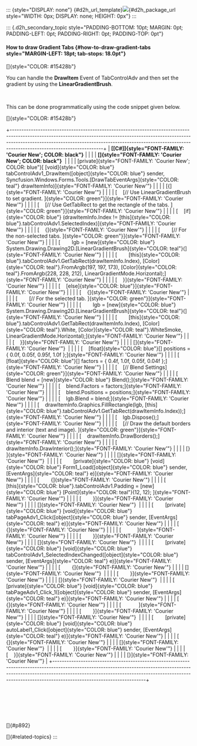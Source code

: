 ::: {style="DISPLAY: none"}
[](ms-xhelp:///?Id=d2h_url_template){#d2h_url_template}![](!package_url!){#d2h_package_url style="WIDTH: 0px; DISPLAY: none; HEIGHT: 0px"}
:::

::: {.d2h_secondary_topic style="PADDING-BOTTOM: 10pt; MARGIN: 0pt; PADDING-LEFT: 0pt; PADDING-RIGHT: 0pt; PADDING-TOP: 0pt"}
#### How to draw Gradient Tabs {#how-to-draw-gradient-tabs style="MARGIN-LEFT: 18pt; tab-stops: 18.0pt"}

[]{style="COLOR: #15428b"} 

You can handle the **DrawItem** Event of TabControlAdv and then set the gradient by using the **LinearGradientBrush**.

 

This can be done programmatically using the code snippet given below.

[]{style="COLOR: #15428b"} 

+---------------------------------------------------------------------------------------------------------------------------------------------------------------------------------------------------------------------------------------------------------------------------------+
| **[\[C#\]]{style="FONT-FAMILY: 'Courier New'; COLOR: black"}**                                                                                                                                                                                                                  |
|                                                                                                                                                                                                                                                                                 |
| **[]{style="FONT-FAMILY: 'Courier New'; COLOR: black"}**                                                                                                                                                                                                                        |
|                                                                                                                                                                                                                                                                                 |
| [private]{style="FONT-FAMILY: 'Courier New'; COLOR: blue"}[ [void]{style="COLOR: blue"} tabControlAdv1_DrawItem([object]{style="COLOR: blue"} sender, Syncfusion.Windows.Forms.Tools.[DrawTabEventArgs]{style="COLOR: teal"} drawItemInfo)]{style="FONT-FAMILY: 'Courier New'"} |
|                                                                                                                                                                                                                                                                                 |
| [{]{style="FONT-FAMILY: 'Courier New'"}                                                                                                                                                                                                                                         |
|                                                                                                                                                                                                                                                                                 |
| [    [// Use LinearGradientBrush to set gradient. ]{style="COLOR: green"}]{style="FONT-FAMILY: 'Courier New'"}                                                                                                                                                                  |
|                                                                                                                                                                                                                                                                                 |
| [    [// Use GetTabRect to get the rectangle of the tabs. ]{style="COLOR: green"}]{style="FONT-FAMILY: 'Courier New'"}                                                                                                                                                          |
|                                                                                                                                                                                                                                                                                 |
| [    [if]{style="COLOR: blue"} (drawItemInfo.Index != [this]{style="COLOR: blue"}.tabControlAdv1.SelectedIndex)]{style="FONT-FAMILY: 'Courier New'"}                                                                                                                            |
|                                                                                                                                                                                                                                                                                 |
| [    {]{style="FONT-FAMILY: 'Courier New'"}                                                                                                                                                                                                                                     |
|                                                                                                                                                                                                                                                                                 |
| [        [// For the non-selected tabs. ]{style="COLOR: green"}]{style="FONT-FAMILY: 'Courier New'"}                                                                                                                                                                            |
|                                                                                                                                                                                                                                                                                 |
| [        lgb = [new]{style="COLOR: blue"} System.Drawing.Drawing2D.[LinearGradientBrush]{style="COLOR: teal"}(]{style="FONT-FAMILY: 'Courier New'"}                                                                                                                             |
|                                                                                                                                                                                                                                                                                 |
| [        [this]{style="COLOR: blue"}.tabControlAdv1.GetTabRect(drawItemInfo.Index), [Color]{style="COLOR: teal"}.FromArgb(197, 197, 173), [Color]{style="COLOR: teal"}.FromArgb(228, 228, 212), LinearGradientMode.Horizontal);]{style="FONT-FAMILY: 'Courier New'"}            |
|                                                                                                                                                                                                                                                                                 |
| [    }]{style="FONT-FAMILY: 'Courier New'"}                                                                                                                                                                                                                                     |
|                                                                                                                                                                                                                                                                                 |
| [    [else]{style="COLOR: blue"}]{style="FONT-FAMILY: 'Courier New'"}                                                                                                                                                                                                           |
|                                                                                                                                                                                                                                                                                 |
| [    {]{style="FONT-FAMILY: 'Courier New'"}                                                                                                                                                                                                                                     |
|                                                                                                                                                                                                                                                                                 |
| [        [// For the selected tab. ]{style="COLOR: green"}]{style="FONT-FAMILY: 'Courier New'"}                                                                                                                                                                                 |
|                                                                                                                                                                                                                                                                                 |
| [        lgb = [new]{style="COLOR: blue"} System.Drawing.Drawing2D.[LinearGradientBrush]{style="COLOR: teal"}(]{style="FONT-FAMILY: 'Courier New'"}                                                                                                                             |
|                                                                                                                                                                                                                                                                                 |
| [        [this]{style="COLOR: blue"}.tabControlAdv1.GetTabRect(drawItemInfo.Index), [Color]{style="COLOR: teal"}.White, [Color]{style="COLOR: teal"}.WhiteSmoke, LinearGradientMode.Horizontal);]{style="FONT-FAMILY: 'Courier New'"}                                           |
|                                                                                                                                                                                                                                                                                 |
| [    }]{style="FONT-FAMILY: 'Courier New'"}                                                                                                                                                                                                                                     |
|                                                                                                                                                                                                                                                                                 |
| []{style="FONT-FAMILY: 'Courier New'"}                                                                                                                                                                                                                                          |
|                                                                                                                                                                                                                                                                                 |
| [    [float]{style="COLOR: blue"}\[\] positions = { 0.0f, 0.05f, 0.95f, 1.0f };]{style="FONT-FAMILY: 'Courier New'"}                                                                                                                                                            |
|                                                                                                                                                                                                                                                                                 |
| [    [float]{style="COLOR: blue"}\[\] factors = { 0.4f, 1.0f, 0.05f, 0.04f };]{style="FONT-FAMILY: 'Courier New'"}                                                                                                                                                              |
|                                                                                                                                                                                                                                                                                 |
| [    [// Blend Settings]{style="COLOR: green"}]{style="FONT-FAMILY: 'Courier New'"}                                                                                                                                                                                             |
|                                                                                                                                                                                                                                                                                 |
| [    Blend blend = [new]{style="COLOR: blue"} Blend();]{style="FONT-FAMILY: 'Courier New'"}                                                                                                                                                                                     |
|                                                                                                                                                                                                                                                                                 |
| [    blend.Factors = factors;]{style="FONT-FAMILY: 'Courier New'"}                                                                                                                                                                                                              |
|                                                                                                                                                                                                                                                                                 |
| [    blend.Positions = positions;]{style="FONT-FAMILY: 'Courier New'"}                                                                                                                                                                                                          |
|                                                                                                                                                                                                                                                                                 |
| [    lgb.Blend = blend;]{style="FONT-FAMILY: 'Courier New'"}                                                                                                                                                                                                                    |
|                                                                                                                                                                                                                                                                                 |
| [    drawItemInfo.Graphics.FillRectangle(lgb, [this]{style="COLOR: blue"}.tabControlAdv1.GetTabRect(drawItemInfo.Index));]{style="FONT-FAMILY: 'Courier New'"}                                                                                                                  |
|                                                                                                                                                                                                                                                                                 |
| [    lgb.Dispose();]{style="FONT-FAMILY: 'Courier New'"}                                                                                                                                                                                                                        |
|                                                                                                                                                                                                                                                                                 |
| [    [// Draw the default borders and interior (text and image). ]{style="COLOR: green"}]{style="FONT-FAMILY: 'Courier New'"}                                                                                                                                                   |
|                                                                                                                                                                                                                                                                                 |
| [    drawItemInfo.DrawBorders();]{style="FONT-FAMILY: 'Courier New'"}                                                                                                                                                                                                           |
|                                                                                                                                                                                                                                                                                 |
| [    drawItemInfo.DrawInterior();]{style="FONT-FAMILY: 'Courier New'"}                                                                                                                                                                                                          |
|                                                                                                                                                                                                                                                                                 |
| [} ]{style="FONT-FAMILY: 'Courier New'"}                                                                                                                                                                                                                                        |
|                                                                                                                                                                                                                                                                                 |
| []{style="FONT-FAMILY: 'Courier New'"}                                                                                                                                                                                                                                          |
|                                                                                                                                                                                                                                                                                 |
| [        [private]{style="COLOR: blue"} [void]{style="COLOR: blue"} Form1_Load([object]{style="COLOR: blue"} sender, [EventArgs]{style="COLOR: teal"} e)]{style="FONT-FAMILY: 'Courier New'"}                                                                                   |
|                                                                                                                                                                                                                                                                                 |
| [        {]{style="FONT-FAMILY: 'Courier New'"}                                                                                                                                                                                                                                 |
|                                                                                                                                                                                                                                                                                 |
| [            [this]{style="COLOR: blue"}.tabControlAdv1.Padding = [new]{style="COLOR: blue"} [Point]{style="COLOR: teal"}(12, 12); ]{style="FONT-FAMILY: 'Courier New'"}                                                                                                        |
|                                                                                                                                                                                                                                                                                 |
| [        }]{style="FONT-FAMILY: 'Courier New'"}                                                                                                                                                                                                                                 |
|                                                                                                                                                                                                                                                                                 |
| []{style="FONT-FAMILY: 'Courier New'"}                                                                                                                                                                                                                                          |
|                                                                                                                                                                                                                                                                                 |
| [        [private]{style="COLOR: blue"} [void]{style="COLOR: blue"} tabPageAdv1_Click([object]{style="COLOR: blue"} sender, [EventArgs]{style="COLOR: teal"} e)]{style="FONT-FAMILY: 'Courier New'"}                                                                            |
|                                                                                                                                                                                                                                                                                 |
| [        {]{style="FONT-FAMILY: 'Courier New'"}                                                                                                                                                                                                                                 |
|                                                                                                                                                                                                                                                                                 |
| [           ]{style="FONT-FAMILY: 'Courier New'"}                                                                                                                                                                                                                               |
|                                                                                                                                                                                                                                                                                 |
| [        }]{style="FONT-FAMILY: 'Courier New'"}                                                                                                                                                                                                                                 |
|                                                                                                                                                                                                                                                                                 |
| []{style="FONT-FAMILY: 'Courier New'"}                                                                                                                                                                                                                                          |
|                                                                                                                                                                                                                                                                                 |
| [        [private]{style="COLOR: blue"} [void]{style="COLOR: blue"} tabControlAdv1_SelectedIndexChanged([object]{style="COLOR: blue"} sender, [EventArgs]{style="COLOR: teal"} e)]{style="FONT-FAMILY: 'Courier New'"}                                                          |
|                                                                                                                                                                                                                                                                                 |
| [        {]{style="FONT-FAMILY: 'Courier New'"}                                                                                                                                                                                                                                 |
|                                                                                                                                                                                                                                                                                 |
| []{style="FONT-FAMILY: 'Courier New'"}                                                                                                                                                                                                                                          |
|                                                                                                                                                                                                                                                                                 |
| [        }]{style="FONT-FAMILY: 'Courier New'"}                                                                                                                                                                                                                                 |
|                                                                                                                                                                                                                                                                                 |
| []{style="FONT-FAMILY: 'Courier New'"}                                                                                                                                                                                                                                          |
|                                                                                                                                                                                                                                                                                 |
| [        [private]{style="COLOR: blue"} [void]{style="COLOR: blue"} tabPageAdv1_Click_1([object]{style="COLOR: blue"} sender, [EventArgs]{style="COLOR: teal"} e)]{style="FONT-FAMILY: 'Courier New'"}                                                                          |
|                                                                                                                                                                                                                                                                                 |
| [        {]{style="FONT-FAMILY: 'Courier New'"}                                                                                                                                                                                                                                 |
|                                                                                                                                                                                                                                                                                 |
| [            ]{style="FONT-FAMILY: 'Courier New'"}                                                                                                                                                                                                                              |
|                                                                                                                                                                                                                                                                                 |
| [        }]{style="FONT-FAMILY: 'Courier New'"}                                                                                                                                                                                                                                 |
|                                                                                                                                                                                                                                                                                 |
| []{style="FONT-FAMILY: 'Courier New'"}                                                                                                                                                                                                                                          |
|                                                                                                                                                                                                                                                                                 |
| [        [private]{style="COLOR: blue"} [void]{style="COLOR: blue"} autoLabel1_Click([object]{style="COLOR: blue"} sender, [EventArgs]{style="COLOR: teal"} e)]{style="FONT-FAMILY: 'Courier New'"}                                                                             |
|                                                                                                                                                                                                                                                                                 |
| [        {]{style="FONT-FAMILY: 'Courier New'"}                                                                                                                                                                                                                                 |
|                                                                                                                                                                                                                                                                                 |
| []{style="FONT-FAMILY: 'Courier New'"}                                                                                                                                                                                                                                          |
|                                                                                                                                                                                                                                                                                 |
| [        }]{style="FONT-FAMILY: 'Courier New'"}                                                                                                                                                                                                                                 |
|                                                                                                                                                                                                                                                                                 |
| [    }]{style="FONT-FAMILY: 'Courier New'"}                                                                                                                                                                                                                                     |
|                                                                                                                                                                                                                                                                                 |
| [}]{style="FONT-FAMILY: 'Courier New'"}                                                                                                                                                                                                                                         |
+---------------------------------------------------------------------------------------------------------------------------------------------------------------------------------------------------------------------------------------------------------------------------------+

 

 

 

[]{#p892} 

[]{#related-topics}
:::
